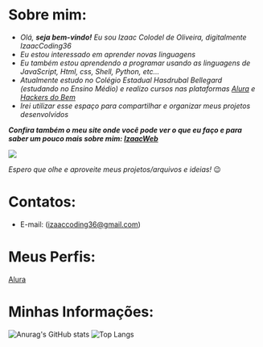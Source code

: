 # Sobre mim:

- _Olá, **seja bem-vindo!** Eu sou Izaac Colodel de Oliveira, digitalmente IzaacCoding36_
- _Eu estou interessado em aprender novas linguagens_
- _Eu também estou aprendendo a programar usando as linguagens de JavaScript, Html, css, Shell, Python, etc..._
- _Atualmente estudo no Colégio Estadual Hasdrubal Bellegard (estudando no Ensino Médio) e realizo cursos nas plataformas [Alura](https://www.alura.com.br/) e [Hackers do Bem](https://hackersdobem.org.br)_
- _Irei utilizar esse espaço para compartilhar e organizar meus projetos desenvolvidos_

**_Confira também o meu site onde você pode ver o que eu faço e para saber um pouco mais sobre mim: [IzaacWeb](https://izaacweb.vercel.app/)_**

![](https://media.tenor.com/24tIz3UhN50AAAAC/reasonsimbroke-xbox.gif)

*Espero que olhe e aproveite meus projetos/arquivos e ideias!* 😉

# Contatos:

- E-mail: (izaaccoding36@gmail.com)

# Meus Perfis:

[Alura](https://cursos.alura.com.br/user/izaac-colodel-3162)

# Minhas Informações: 

![Anurag's GitHub stats](https://github-readme-stats.vercel.app/api?username=IzaacCoding36&theme=merko&show_icons=true)
![Top Langs](https://github-readme-stats.vercel.app/api/top-langs/?username=IzaacCoding36&theme=merko&layout=compact)
